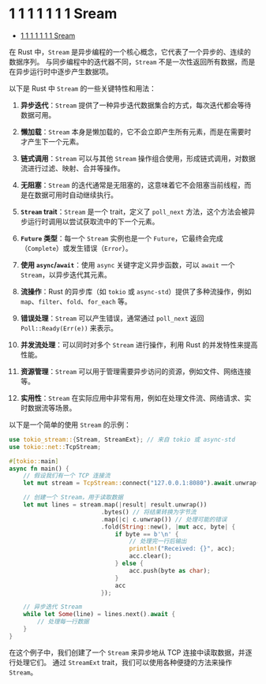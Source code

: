 # 1 1 1 1 1 1 1 Sream

<!-- TOC START -->
- [1 1 1 1 1 1 1 Sream](#1-1-1-1-1-1-1-sream)
<!-- TOC END -->

在 Rust 中，`Stream` 是异步编程的一个核心概念，它代表了一个异步的、连续的数据序列。
与同步编程中的迭代器不同，`Stream` 不是一次性返回所有数据，而是在异步运行时中逐步产生数据项。

以下是 Rust 中 `Stream` 的一些关键特性和用法：

1. **异步迭代**：`Stream` 提供了一种异步迭代数据集合的方式，每次迭代都会等待数据可用。

2. **懒加载**：`Stream` 本身是懒加载的，它不会立即产生所有元素，而是在需要时才产生下一个元素。

3. **链式调用**：`Stream` 可以与其他 `Stream` 操作组合使用，形成链式调用，对数据流进行过滤、映射、合并等操作。

4. **无阻塞**：`Stream` 的迭代通常是无阻塞的，这意味着它不会阻塞当前线程，而是在数据可用时自动继续执行。

5. **`Stream` trait**：`Stream` 是一个 trait，定义了 `poll_next` 方法，这个方法会被异步运行时调用以尝试获取流中的下一个元素。

6. **`Future` 类型**：每一个 `Stream` 实例也是一个 `Future`，它最终会完成（`Complete`）或发生错误（`Error`）。

7. **使用 `async`/`await`**：使用 `async` 关键字定义异步函数，可以 `await` 一个 `Stream`，以异步迭代其元素。

8. **流操作**：Rust 的异步库（如 `tokio` 或 `async-std`）提供了多种流操作，例如 `map`、`filter`、`fold`、`for_each` 等。

9. **错误处理**：`Stream` 可以产生错误，通常通过 `poll_next` 返回 `Poll::Ready(Err(e))` 来表示。

10. **并发流处理**：可以同时对多个 `Stream` 进行操作，利用 Rust 的并发特性来提高性能。

11. **资源管理**：`Stream` 可以用于管理需要异步访问的资源，例如文件、网络连接等。

12. **实用性**：`Stream` 在实际应用中非常有用，例如在处理文件流、网络请求、实时数据流等场景。

以下是一个简单的使用 `Stream` 的示例：

```rust
use tokio_stream::{Stream, StreamExt}; // 来自 tokio 或 async-std
use tokio::net::TcpStream;

#[tokio::main]
async fn main() {
    // 假设我们有一个 TCP 连接流
    let mut stream = TcpStream::connect("127.0.0.1:8080").await.unwrap();

    // 创建一个 Stream，用于读取数据
    let mut lines = stream.map(|result| result.unwrap())
                          .bytes() // 将结果转换为字节流
                          .map(|c| c.unwrap()) // 处理可能的错误
                          .fold(String::new(), |mut acc, byte| {
                              if byte == b'\n' {
                                  // 处理完一行后输出
                                  println!("Received: {}", acc);
                                  acc.clear();
                              } else {
                                  acc.push(byte as char);
                              }
                              acc
                          });

    // 异步迭代 Stream
    while let Some(line) = lines.next().await {
        // 处理每一行数据
    }
}

```

在这个例子中，我们创建了一个 `Stream` 来异步地从 TCP 连接中读取数据，并逐行处理它们。
通过 `StreamExt` trait，我们可以使用各种便捷的方法来操作 `Stream`。
